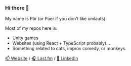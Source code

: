 ### Hi there 👋

My name is Pär (or Paer if you don't like umlauts) 

Most of my repos here is:
* Unity games
* Websites (using React + TypeScript probably)...
* Something related to cats, improv comedy, or monkeys.

[📫 Website](https://pratterino.se/) / [🎧 Last.fm](https://www.last.fm/user/Tachio) / [💼 LinkedIn](https://www.linkedin.com/in/p%C3%A4r-strandberg-271309185/)
